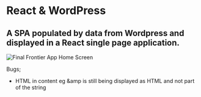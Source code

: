 # React & WordPress
## A SPA populated by data from Wordpress and displayed in a React single page application.

![Final Frontier App Home Screen](http://i.imgur.com/2BRgURd.png)

Bugs;
- HTML in content eg &amp is still being displayed as HTML and not part of the string
